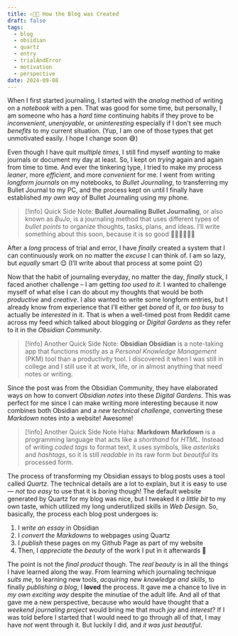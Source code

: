 ```yaml
---
title: ✍🏼📝 How the Blog was Created
draft: false
tags:
  - blog
  - obsidian
  - quartz
  - entry
  - trialAndError
  - motivation
  - perspective
date: 2024-09-08
---
```

When I first started journaling, I started with the *analog* method of writing on a *notebook* with a pen. That was good for some time, but personally, I am someone who has a *hard time* continuing habits if they prove to be *inconvenient*, *unenjoyable*, or *uninteresting* especially if I don't see much *benefits* to my current situation. (Yup, I am one of those types that get unmotivated easily. I hope I change soon 😅)

Even though I have quit *multiple times*, I still find myself *wanting* to make journals or document my day at least. So, I kept on *trying* again and again from time to time. And ever the tinkering type, I tried to make my process *leaner*, more *efficient*, and more *convenient* for me. I went from writing *longform journals* on my notebooks, to *Bullet Journaling*, to transferring my Bullet Journal to my PC, and the process kept on until I finally have established *my own way* of Bullet Journaling using my phone.

> [!info] Quick Side Note: **Bullet Journaling**
> **Bullet Journaling**, or also known as *BuJo*, is a journaling method that uses different types of *bullet points* to organize thoughts, tasks, plans, and ideas. I’ll write something about this soon, because it is so good 🤌🏼🤌🏼🤌🏼

After a *long* process of trial and error, I have *finally* created a system that I can continuously work on no matter the *excuse* I can think of. I am so lazy, but *equally* smart 😌 (I’ll write about that process at some point 😉)

Now that the habit of journaling everyday, no matter the day, *finally* stuck, I faced another challenge – I am getting *too used to it*. I wanted to challenge myself of what else I can do about my thoughts that would be both *productive* and *creative*. I also wanted to write some longform entries, but I already know from experience that I’ll either get *bored* of it, or *too busy* to actually be *interested* in it. That is when a well-timed post from Reddit came across my feed which talked about blogging or *Digital Gardens* as they refer to it in the *Obsidian Community*.

> [!info] Another Quick Side Note: **Obsidian**
> **Obsidian** is a note-taking app that functions mostly as a *Personal Knowledge Management* (PKM) tool than a productivity tool. I discovered it when I was still in college and I still use it at work, life, or in almost anything that need notes or writing.

Since the post was from the Obsidian Community, they have elaborated ways on how to convert *Obsidian notes* into these *Digital Gardens*. This was perfect for me since I can make writing more interesting because it now combines both Obsidian and a *new technical challenge*, converting these *Markdown* notes into a website! Awesome!

> [!info] Another Quick Side Note Haha: **Markdown**
> **Markdown** is a programming language that acts like a *shorthand* for *HTML*. Instead of writing *coded tags* to format text, it uses symbols, like *asterisks* and *hashtags*, so it is still *readable* in its raw form but *beautiful* its processed form.

The process of transforming my Obsidian essays to blog posts uses a tool called *Quartz*. The technical details are a lot to explain, but it is easy to use — *not too easy* to use that it is *boring* though! The default website generated by Quartz for my blog was nice, but I tweaked it *a little bit* to my own taste, which utilized my long underutilized skills in *Web Design*. So, basically, the process each blog post undergoes is:
1. I *write an essay* in Obsidian
2. I *convert the Markdowns* to webpages using Quartz
3. I *publish* these pages on my Github Page as part of my website
4. Then, I *appreciate* the *beauty* of the work I put in it afterwards 🥰

The point is not the *final product* though. The *real beauty* is in all the things I have learned along the way. From learning which journaling technique *suits me,* to learning new tools, *acquiring new knowledge and skills*, to finally *publishing a blog*, I **loved** the process. It gave me a chance to live in *my own exciting way* despite the minutiae of the adult life. And all of that gave me a new perspective, because who would have thought that a *weekend journaling project* would bring me that much *joy* and *interest*? If I was told before I started that I would need to go through all of that, I may have *not* went through it. But luckily I did, and *it was just beautiful*.